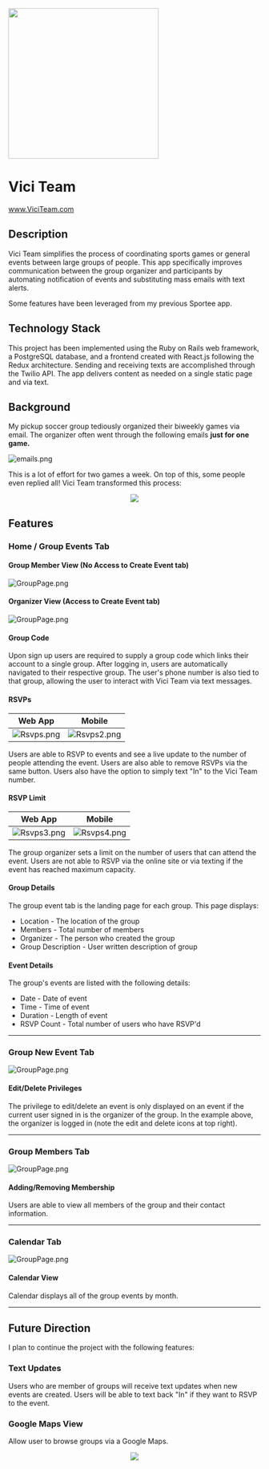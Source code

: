 <a href='www.viciteam.com'>
	<img src="http://res.cloudinary.com/ashcon/image/upload/v1475003658/vici/vici_team_final_2.png" width="300">
</a>

# Vici Team

www.ViciTeam.com

## Description

Vici Team simplifies the process of coordinating sports games or general events between large groups of people. This app specifically improves communication between the group organizer and participants by automating notification of events and substituting mass emails with text alerts.

Some features have been leveraged from my previous Sportee app.

## Technology Stack

This project has been implemented using the Ruby on Rails web framework, a PostgreSQL database, and a frontend created with React.js following the Redux architecture. Sending and receiving texts are accomplished through the Twilio API. The app delivers content as needed on a single static page and via text.

## Background

My pickup soccer group tediously organized their biweekly games via email. The organizer often went through the following emails **just for one game.**

![emails.png](http://res.cloudinary.com/ashcon/image/upload/v1475724667/vici/Emails.png)


This is a lot of effort for two games a week. On top of this, some people even replied all! Vici Team transformed this process:

<p align="center">
<img src="http://res.cloudinary.com/ashcon/image/upload/v1475728282/vici/eventconfirmationvici.gif">
</p>


## Features

### Home / Group Events Tab

#### Group Member View (No Access to Create Event tab)
![GroupPage.png](http://res.cloudinary.com/ashcon/image/upload/v1475793915/vici/Screen_Shot_2016-10-06_at_3.42.58_PM.png)

#### Organizer View (Access to Create Event tab)
![GroupPage.png](http://res.cloudinary.com/ashcon/image/upload/v1475793918/vici/Screen_Shot_2016-10-06_at_3.45.01_PM.png)

#### Group Code
Upon sign up users are required to supply a group code which links their account to a single group. After logging in, users are automatically navigated to their respective group. The user's phone number is also tied to that group, allowing the user to interact with Vici Team via text messages.

#### RSVPs

| Web App        | Mobile           |
| ------------- |:-------------:|
| ![Rsvps.png](http://res.cloudinary.com/ashcon/image/upload/v1475734088/vici/rsvp.gif)      | ![Rsvps2.png](http://res.cloudinary.com/ashcon/image/upload/v1475687748/vici/giphy.gif) |

Users are able to RSVP to events and see a live update to the number of people attending the event. Users are also able to remove RSVPs via the same button. Users also have the option to simply text "In" to the Vici Team number.

#### RSVP Limit

| Web App        | Mobile           |
| ------------- |:-------------:|
| ![Rsvps3.png](http://res.cloudinary.com/ashcon/image/upload/v1475773605/vici/maxrsvp2.gif)      | ![Rsvps4.png](http://res.cloudinary.com/ashcon/image/upload/c_scale,w_270/v1475734193/vici/IMG_2639.jpg) |


The group organizer sets a limit on the number of users that can attend the event. Users are not able to RSVP via the online site or via texting if the event has reached maximum capacity.


#### Group Details

The group event tab is the landing page for each group. This page displays: 
- Location - The location of the group
- Members - Total number of members
- Organizer - The person who created the group
- Group Description - User written description of group

#### Event Details

The group's events are listed with the following details:
- Date - Date of event
- Time - Time of event
- Duration - Length of event
- RSVP Count - Total number of users who have RSVP'd

__________

### Group New Event Tab

![GroupPage.png](http://res.cloudinary.com/ashcon/image/upload/v1475779606/vici/Editevent.gif)


#### Edit/Delete Privileges

The privilege to edit/delete an event is only displayed on an event if the current user signed in is the organizer of the group. In the example above, the organizer is logged in (note the edit and delete icons at top right).
__________

### Group Members Tab

![GroupPage.png](http://res.cloudinary.com/ashcon/image/upload/v1475791388/vici/Members.png)

#### Adding/Removing Membership

Users are able to view all members of the group and their contact information.
__________

### Calendar Tab

![GroupPage.png](http://res.cloudinary.com/ashcon/image/upload/v1475792720/vici/calendar.gif)

#### Calendar View

Calendar displays all of the group events by month. 

__________

## Future Direction

I plan to continue the project with the following features:

### Text Updates

Users who are member of groups will receive text updates when new events are created. Users will be able to text back "In" if they want to RSVP to the event.

### Google Maps View

Allow user to browse groups via a Google Maps.

<p align="center">
<img src="http://res.cloudinary.com/ashcon/image/upload/v1475730308/vici/giphy_2.gif">
</p>
